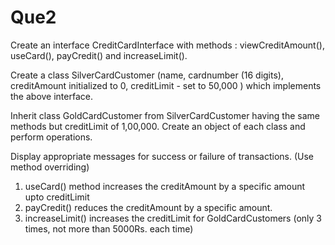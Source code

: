 # Que2

Create an interface CreditCardInterface with methods : viewCreditAmount(), useCard(), payCredit() and increaseLimit(). 

Create a class SilverCardCustomer (name, cardnumber (16 digits), creditAmount initialized to 0, creditLimit - set to 50,000 ) which implements the above interface. 

Inherit class GoldCardCustomer from SilverCardCustomer having the same methods but creditLimit of 1,00,000. Create an object of each class and perform operations. 

Display appropriate messages for success or failure of transactions. (Use method overriding)

1. useCard() method increases the creditAmount by a specific amount upto creditLimit
2. payCredit() reduces the creditAmount by a specific amount.
3. increaseLimit() increases the creditLimit for GoldCardCustomers (only 3 times, not more than 5000Rs. each time)
